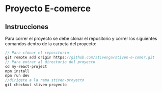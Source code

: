 # Proyecto E-comerce
## Instrucciones
Para correr el proyecto se debe clonar el repositorio y correr los siguientes comandos dentro de la carpeta del proyecto:

```javascript
// Para clonar el repositorio
git remote add origin https://github.com/stivenga/stiven-e-comer.git
// Para entrar al directorio del proyecto
cd my-react-project 
npm install
npm run dev
//dirigete a la rama stiven-proyecto
git checkout stiven-proyecto
```

